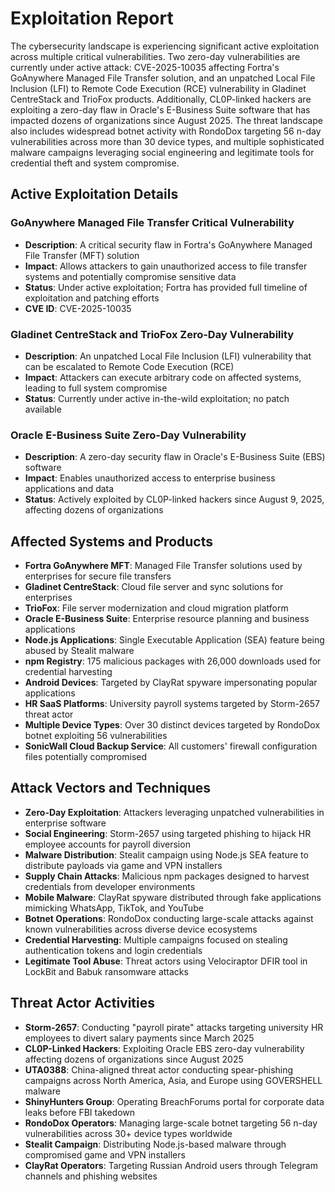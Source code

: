 # Exploitation Report

The cybersecurity landscape is experiencing significant active exploitation across multiple critical vulnerabilities. Two zero-day vulnerabilities are currently under active attack: CVE-2025-10035 affecting Fortra's GoAnywhere Managed File Transfer solution, and an unpatched Local File Inclusion (LFI) to Remote Code Execution (RCE) vulnerability in Gladinet CentreStack and TrioFox products. Additionally, CL0P-linked hackers are exploiting a zero-day flaw in Oracle's E-Business Suite software that has impacted dozens of organizations since August 2025. The threat landscape also includes widespread botnet activity with RondoDox targeting 56 n-day vulnerabilities across more than 30 device types, and multiple sophisticated malware campaigns leveraging social engineering and legitimate tools for credential theft and system compromise.

## Active Exploitation Details

### GoAnywhere Managed File Transfer Critical Vulnerability
- **Description**: A critical security flaw in Fortra's GoAnywhere Managed File Transfer (MFT) solution
- **Impact**: Allows attackers to gain unauthorized access to file transfer systems and potentially compromise sensitive data
- **Status**: Under active exploitation; Fortra has provided full timeline of exploitation and patching efforts
- **CVE ID**: CVE-2025-10035

### Gladinet CentreStack and TrioFox Zero-Day Vulnerability
- **Description**: An unpatched Local File Inclusion (LFI) vulnerability that can be escalated to Remote Code Execution (RCE)
- **Impact**: Attackers can execute arbitrary code on affected systems, leading to full system compromise
- **Status**: Currently under active in-the-wild exploitation; no patch available

### Oracle E-Business Suite Zero-Day Vulnerability
- **Description**: A zero-day security flaw in Oracle's E-Business Suite (EBS) software
- **Impact**: Enables unauthorized access to enterprise business applications and data
- **Status**: Actively exploited by CL0P-linked hackers since August 9, 2025, affecting dozens of organizations

## Affected Systems and Products

- **Fortra GoAnywhere MFT**: Managed File Transfer solutions used by enterprises for secure file transfers
- **Gladinet CentreStack**: Cloud file server and sync solutions for enterprises
- **TrioFox**: File server modernization and cloud migration platform
- **Oracle E-Business Suite**: Enterprise resource planning and business applications
- **Node.js Applications**: Single Executable Application (SEA) feature being abused by Stealit malware
- **npm Registry**: 175 malicious packages with 26,000 downloads used for credential harvesting
- **Android Devices**: Targeted by ClayRat spyware impersonating popular applications
- **HR SaaS Platforms**: University payroll systems targeted by Storm-2657 threat actor
- **Multiple Device Types**: Over 30 distinct devices targeted by RondoDox botnet exploiting 56 vulnerabilities
- **SonicWall Cloud Backup Service**: All customers' firewall configuration files potentially compromised

## Attack Vectors and Techniques

- **Zero-Day Exploitation**: Attackers leveraging unpatched vulnerabilities in enterprise software
- **Social Engineering**: Storm-2657 using targeted phishing to hijack HR employee accounts for payroll diversion
- **Malware Distribution**: Stealit campaign using Node.js SEA feature to distribute payloads via game and VPN installers
- **Supply Chain Attacks**: Malicious npm packages designed to harvest credentials from developer environments
- **Mobile Malware**: ClayRat spyware distributed through fake applications mimicking WhatsApp, TikTok, and YouTube
- **Botnet Operations**: RondoDox conducting large-scale attacks against known vulnerabilities across diverse device ecosystems
- **Credential Harvesting**: Multiple campaigns focused on stealing authentication tokens and login credentials
- **Legitimate Tool Abuse**: Threat actors using Velociraptor DFIR tool in LockBit and Babuk ransomware attacks

## Threat Actor Activities

- **Storm-2657**: Conducting "payroll pirate" attacks targeting university HR employees to divert salary payments since March 2025
- **CL0P-Linked Hackers**: Exploiting Oracle EBS zero-day vulnerability affecting dozens of organizations since August 2025
- **UTA0388**: China-aligned threat actor conducting spear-phishing campaigns across North America, Asia, and Europe using GOVERSHELL malware
- **ShinyHunters Group**: Operating BreachForums portal for corporate data leaks before FBI takedown
- **RondoDox Operators**: Managing large-scale botnet targeting 56 n-day vulnerabilities across 30+ device types worldwide
- **Stealit Campaign**: Distributing Node.js-based malware through compromised game and VPN installers
- **ClayRat Operators**: Targeting Russian Android users through Telegram channels and phishing websites